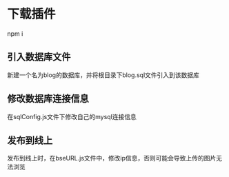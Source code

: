 # 下载插件

npm i

## 引入数据库文件

新建一个名为blog的数据库，并将根目录下blog.sql文件引入到该数据库


## 修改数据库连接信息
在sqlConfig.js文件下修改自己的mysql连接信息

## 发布到线上

发布到线上时，在bseURL.js文件中，修改ip信息，否则可能会导致上传的图片无法浏览
